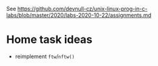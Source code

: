 See https://github.com/devnull-cz/unix-linux-prog-in-c-labs/blob/master/2020/labs-2020-10-22/assignments.md

# Home task ideas

- reimplement `ftw`/`nftw()`
